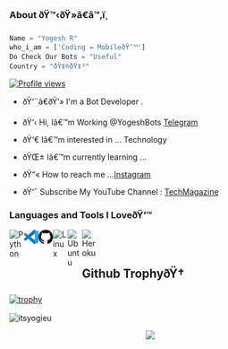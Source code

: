 #
### About ðŸ™‹ðŸ»â€â™‚ï¸
```python
Name = "Yogesh R"
who_i_am = ['Coding = MobileðŸ’™']
Do Check Our Bots = "Useful"
Country = "ðŸ‡®ðŸ‡³"
```
[![Profile views](https://gpvc.arturio.dev/itsyogieu)](https://github.com/itsyogieu)





- ðŸ‘¨â€ðŸ’» I'm a Bot Developer .
- ðŸ‘‹ Hi, Iâ€™m Working @YogeshBots [Telegram](https://t.me/YogeshBots)
- ðŸ‘€ Iâ€™m interested in ... Technology
- ðŸŒ± Iâ€™m currently learning ...

- ðŸ“« How to reach me ...[Instagram](https://www.instagram.com/its_yogie_u/)
- ðŸ‘¯ Subscribe My YouTube Channel : [TechMagazine](https://youtube.com/c/TechMagazine)


<!---
itsyogieu/itsyogieu is a âœ¨ special âœ¨ repository because its `README.md` (this file) appears on your GitHub profile.
You can click the Preview link to take a look at your changes.
--->

### Languages and Tools I LoveðŸ’™
[<img align="left" alt="Python" width="26px" src="https://upload.wikimedia.org/wikipedia/commons/thumb/c/c3/Python-logo-notext.svg/600px-Python-logo-notext.svg.png" />](https://python.org/)
[<img align="left" alt="Visual Studio Code" width="26px" src="https://raw.githubusercontent.com/github/explore/80688e429a7d4ef2fca1e82350fe8e3517d3494d/topics/visual-studio-code/visual-studio-code.png" />](https://code.visualstudio.com/)
[<img align="left" alt="GitHub" width="26px" src="https://raw.githubusercontent.com/github/explore/78df643247d429f6cc873026c0622819ad797942/topics/github/github.png" />](https://git-scm.com/)
[<img align="left" alt="Linux" width="26px" src="https://telegra.ph/file/632a53dc7a08b08ebdeef.jpg" />](https://www.telegram.org/)
[<img align="left" alt="Ubuntu" width="26px" src="https://assets.ubuntu.com/v1/29985a98-ubuntu-logo32.png" />](https://www.ubuntu.com)
[<img align="left" alt="Heroku" width="26px" src="https://www.nicepng.com/png/full/223-2233246_heroku-logo-salesforce-heroku.png" />](https://heroku.com/)






    







<br />
<br />


## Github TrophyðŸ†

[![trophy](https://github-profile-trophy.vercel.app/?username=itsyogieu&theme=onedark)](https://github.com/itsyogieu)

<p><img align="center" src="https://github-readme-streak-stats.herokuapp.com/?user=itsyogieu&theme=chartreuse-dark&hide_border=True" alt="itsyogieu"/></p>

<p align="center">
    <img src="https://img.shields.io/badge/THANKS%20FOR-VISITING%20ðŸ’™-red?style=for-the-badge&logo=github"/>
</p>
